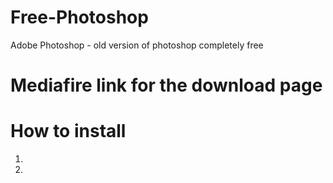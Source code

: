 # Free-Photoshop
Adobe Photoshop - old version of photoshop completely free

# Mediafire link for the download page


# How to install 
1. 
2. 
